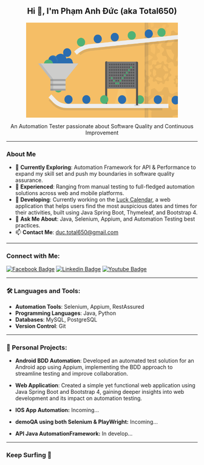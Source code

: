 <div align="center"> 
  <h2 ><b> Hi 👋, I'm Phạm Anh Đức (aka Total650) </b> </h2>
  <img align="center" src="./nurture10-animation.gif" alt="Automation Testing" style="height: 250px; width: 400px"/><br/>
  <p>An Automation Tester passionate about Software Quality and Continuous Improvement</p>
</div>

---

### About Me

- 🔭 **Currently Exploring**: Automation Framework for API & Performance to expand my skill set and push my boundaries in software quality assurance.
- 🌱 **Experienced**: Ranging from manual testing to full-fledged automation solutions across web and mobile platforms.
- 🚀 **Developing**: Currently working on the [Luck Calendar](https://www.xemngay.online), a web application that helps users find the most auspicious dates and times for their activities, built using Java Spring Boot, Thymeleaf, and Bootstrap 4.
- 💬 **Ask Me About**: Java, Selenium, Appium, and Automation Testing best practices.
- 📫 **Contact Me**: duc.total650@gmail.com

---

### Connect with Me:

[![Facebook Badge](https://img.shields.io/badge/Facebook-1877F2?style=for-the-badge&logo=facebook&logoColor=white)](https://www.facebook.com/profile.php?id=100007813174380) 
[![Linkedin Badge](https://img.shields.io/badge/LinkedIn-0077B5?style=for-the-badge&logo=linkedin&logoColor=white)](https://www.linkedin.com/in/pham-anh-duc-a65544179/)
[![Youtube Badge](https://img.shields.io/badge/YouTube-FF0000?style=for-the-badge&logo=youtube&logoColor=white)](https://www.youtube.com/channel/UC6ihjin5T3jjxME21gDSK_A)

---

### 🛠️ Languages and Tools:

- **Automation Tools**: Selenium, Appium, RestAssured
- **Programming Languages**: Java, Python
- **Databases**: MySQL, PostgreSQL
- **Version Control**: Git

---

### 📂 Personal Projects:

- **Android BDD Automation**: Developed an automated test solution for an Android app using Appium, implementing the BDD approach to streamline testing and improve collaboration.
  
- **Web Application**: Created a simple yet functional web application using Java Spring Boot and Bootstrap 4, gaining deeper insights into web development and its impact on automation testing.
  
- **IOS App Automation:** Incoming...

- **demoQA using both Selenium & PlayWright:** Incoming...

- **API Java AutomationFramework:** In develop...

---

### Keep Surfing 🌊
